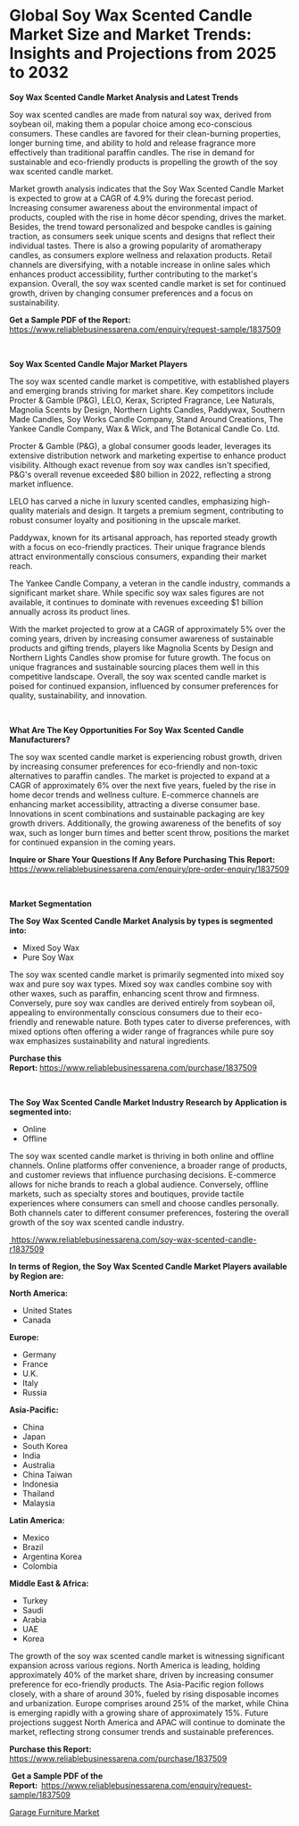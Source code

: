 <p><h1>Global Soy Wax Scented Candle Market Size and Market Trends: Insights and Projections from 2025 to 2032</h1></p><p><strong>Soy Wax Scented Candle Market Analysis and Latest Trends</strong></p>
<p><p>Soy wax scented candles are made from natural soy wax, derived from soybean oil, making them a popular choice among eco-conscious consumers. These candles are favored for their clean-burning properties, longer burning time, and ability to hold and release fragrance more effectively than traditional paraffin candles. The rise in demand for sustainable and eco-friendly products is propelling the growth of the soy wax scented candle market.</p><p>Market growth analysis indicates that the Soy Wax Scented Candle Market is expected to grow at a CAGR of 4.9% during the forecast period. Increasing consumer awareness about the environmental impact of products, coupled with the rise in home décor spending, drives the market. Besides, the trend toward personalized and bespoke candles is gaining traction, as consumers seek unique scents and designs that reflect their individual tastes. There is also a growing popularity of aromatherapy candles, as consumers explore wellness and relaxation products. Retail channels are diversifying, with a notable increase in online sales which enhances product accessibility, further contributing to the market's expansion. Overall, the soy wax scented candle market is set for continued growth, driven by changing consumer preferences and a focus on sustainability.</p></p>
<p><strong>Get a Sample PDF of the Report:&nbsp;</strong> <a href="https://www.reliablebusinessarena.com/enquiry/request-sample/1837509?utm_campaign=2390&utm_medium=2&utm_source=Github&utm_content=ia&utm_term=08022025&utm_id=soy-wax-scented-candle">https://www.reliablebusinessarena.com/enquiry/request-sample/1837509</a></p>
<p>&nbsp;</p>
<p><strong>Soy Wax Scented Candle Major Market Players</strong></p>
<p><p>The soy wax scented candle market is competitive, with established players and emerging brands striving for market share. Key competitors include Procter & Gamble (P&G), LELO, Kerax, Scripted Fragrance, Lee Naturals, Magnolia Scents by Design, Northern Lights Candles, Paddywax, Southern Made Candles, Soy Works Candle Company, Stand Around Creations, The Yankee Candle Company, Wax & Wick, and The Botanical Candle Co. Ltd.</p><p>Procter & Gamble (P&G), a global consumer goods leader, leverages its extensive distribution network and marketing expertise to enhance product visibility. Although exact revenue from soy wax candles isn't specified, P&G's overall revenue exceeded $80 billion in 2022, reflecting a strong market influence.</p><p>LELO has carved a niche in luxury scented candles, emphasizing high-quality materials and design. It targets a premium segment, contributing to robust consumer loyalty and positioning in the upscale market.</p><p>Paddywax, known for its artisanal approach, has reported steady growth with a focus on eco-friendly practices. Their unique fragrance blends attract environmentally conscious consumers, expanding their market reach.</p><p>The Yankee Candle Company, a veteran in the candle industry, commands a significant market share. While specific soy wax sales figures are not available, it continues to dominate with revenues exceeding $1 billion annually across its product lines.</p><p>With the market projected to grow at a CAGR of approximately 5% over the coming years, driven by increasing consumer awareness of sustainable products and gifting trends, players like Magnolia Scents by Design and Northern Lights Candles show promise for future growth. The focus on unique fragrances and sustainable sourcing places them well in this competitive landscape. Overall, the soy wax scented candle market is poised for continued expansion, influenced by consumer preferences for quality, sustainability, and innovation.</p></p>
<p>&nbsp;</p>
<p><strong>What Are The Key Opportunities For Soy Wax Scented Candle Manufacturers?</strong></p>
<p><p>The soy wax scented candle market is experiencing robust growth, driven by increasing consumer preferences for eco-friendly and non-toxic alternatives to paraffin candles. The market is projected to expand at a CAGR of approximately 6% over the next five years, fueled by the rise in home decor trends and wellness culture. E-commerce channels are enhancing market accessibility, attracting a diverse consumer base. Innovations in scent combinations and sustainable packaging are key growth drivers. Additionally, the growing awareness of the benefits of soy wax, such as longer burn times and better scent throw, positions the market for continued expansion in the coming years.</p></p>
<p><strong>Inquire or Share Your Questions If Any Before Purchasing This Report:</strong> <a href="https://www.reliablebusinessarena.com/enquiry/pre-order-enquiry/1837509?utm_campaign=2390&utm_medium=2&utm_source=Github&utm_content=ia&utm_term=08022025&utm_id=soy-wax-scented-candle">https://www.reliablebusinessarena.com/enquiry/pre-order-enquiry/1837509</a></p>
<p>&nbsp;</p>
<p><strong>Market Segmentation</strong></p>
<p><strong>The Soy Wax Scented Candle Market Analysis by types is segmented into:</strong></p>
<p><ul><li>Mixed Soy Wax</li><li>Pure Soy Wax</li></ul></p>
<p><p>The soy wax scented candle market is primarily segmented into mixed soy wax and pure soy wax types. Mixed soy wax candles combine soy with other waxes, such as paraffin, enhancing scent throw and firmness. Conversely, pure soy wax candles are derived entirely from soybean oil, appealing to environmentally conscious consumers due to their eco-friendly and renewable nature. Both types cater to diverse preferences, with mixed options often offering a wider range of fragrances while pure soy wax emphasizes sustainability and natural ingredients.</p></p>
<p><strong>Purchase this Report:&nbsp;</strong><a href="https://www.reliablebusinessarena.com/purchase/1837509?utm_campaign=2390&utm_medium=2&utm_source=Github&utm_content=ia&utm_term=08022025&utm_id=soy-wax-scented-candle">https://www.reliablebusinessarena.com/purchase/1837509</a></p>
<p>&nbsp;</p>
<p><strong>The Soy Wax Scented Candle Market Industry Research by Application is segmented into:</strong></p>
<p><ul><li>Online</li><li>Offline</li></ul></p>
<p><p>The soy wax scented candle market is thriving in both online and offline channels. Online platforms offer convenience, a broader range of products, and customer reviews that influence purchasing decisions. E-commerce allows for niche brands to reach a global audience. Conversely, offline markets, such as specialty stores and boutiques, provide tactile experiences where consumers can smell and choose candles personally. Both channels cater to different consumer preferences, fostering the overall growth of the soy wax scented candle industry.</p></p>
<p><a href="https://www.reliablebusinessarena.com/soy-wax-scented-candle-r1837509?utm_campaign=2390&utm_medium=2&utm_source=Github&utm_content=ia&utm_term=08022025&utm_id=soy-wax-scented-candle">&nbsp;https://www.reliablebusinessarena.com/soy-wax-scented-candle-r1837509</a></p>
<p><strong>In terms of Region, the Soy Wax Scented Candle Market Players available by Region are:</strong></p>
<p>
    <p> <strong> North America: </strong>
        <ul>
            <li>United States</li>
            <li>Canada</li>
        </ul>
        </p> 
    <p> <strong> Europe: </strong>
        <ul>
            <li>Germany</li>
            <li>France</li>
            <li>U.K.</li>
            <li>Italy</li>
            <li>Russia</li>
        </ul>
        </p> 
    <p> <strong> Asia-Pacific: </strong>
        <ul>
            <li>China</li>
            <li>Japan</li>
            <li>South Korea</li>
            <li>India</li>
            <li>Australia</li>
            <li>China Taiwan</li>
            <li>Indonesia</li>
            <li>Thailand</li>
            <li>Malaysia</li>
        </ul>
        </p> 
    <p> <strong> Latin America: </strong>
        <ul>
            <li>Mexico</li>
            <li>Brazil</li>
            <li>Argentina Korea</li>
            <li>Colombia</li>
        </ul>
        </p> 
    <p> <strong> Middle East & Africa: </strong>
        <ul>
            <li>Turkey</li>
            <li>Saudi</li>
            <li>Arabia</li>
            <li>UAE</li>
            <li>Korea</li>
        </ul>
    </p>
    </p>
<p><p>The growth of the soy wax scented candle market is witnessing significant expansion across various regions. North America is leading, holding approximately 40% of the market share, driven by increasing consumer preference for eco-friendly products. The Asia-Pacific region follows closely, with a share of around 30%, fueled by rising disposable incomes and urbanization. Europe comprises around 25% of the market, while China is emerging rapidly with a growing share of approximately 15%. Future projections suggest North America and APAC will continue to dominate the market, reflecting strong consumer trends and sustainable preferences.</p></p>
<p><strong>Purchase this Report: </strong><a href="https://www.reliablebusinessarena.com/purchase/1837509?utm_campaign=2390&utm_medium=2&utm_source=Github&utm_content=ia&utm_term=08022025&utm_id=soy-wax-scented-candle">https://www.reliablebusinessarena.com/purchase/1837509</a></p>
<p>&nbsp;<strong>Get a Sample PDF of the Report:&nbsp;&nbsp;</strong><a href="https://www.reliablebusinessarena.com/enquiry/request-sample/1837509?utm_campaign=2390&utm_medium=2&utm_source=Github&utm_content=ia&utm_term=08022025&utm_id=soy-wax-scented-candle">https://www.reliablebusinessarena.com/enquiry/request-sample/1837509</a></p>
<p><strong></strong></p>
<p><p><a href="https://github.com/nabadeneme/Market-Research-Report-List-1/blob/main/garage-furniture-market.md?utm_campaign=2390&utm_medium=2&utm_source=Github&utm_content=ia&utm_term=08022025&utm_id=soy-wax-scented-candle">Garage Furniture Market</a></p></p>